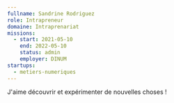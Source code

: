 ```yaml
---
fullname: Sandrine Rodriguez
role: Intrapreneur
domaine: Intraprenariat
missions:
  - start: 2021-05-10
    end: 2022-05-10
    status: admin
    employer: DINUM
startups:
  - metiers-numeriques
---
```


J'aime découvrir et expérimenter de nouvelles choses !  

